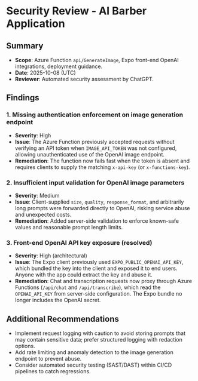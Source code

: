 # Security Review - AI Barber Application

## Summary
- **Scope**: Azure Function `api/GenerateImage`, Expo front-end OpenAI integrations, deployment guidance.
- **Date**: 2025-10-08 (UTC)
- **Reviewer**: Automated security assessment by ChatGPT.

## Findings

### 1. Missing authentication enforcement on image generation endpoint
- **Severity**: High
- **Issue**: The Azure Function previously accepted requests without verifying an API token when `IMAGE_API_TOKEN` was not configured, allowing unauthenticated use of the OpenAI image endpoint.
- **Remediation**: The function now fails fast when the token is absent and requires clients to supply the matching `x-api-key` (or `x-functions-key`).

### 2. Insufficient input validation for OpenAI image parameters
- **Severity**: Medium
- **Issue**: Client-supplied `size`, `quality`, `response_format`, and arbitrarily long prompts were forwarded directly to OpenAI, risking service abuse and unexpected costs.
- **Remediation**: Added server-side validation to enforce known-safe values and reasonable prompt length limits.

### 3. Front-end OpenAI API key exposure (resolved)
- **Severity**: High (architectural)
- **Issue**: The Expo client previously used `EXPO_PUBLIC_OPENAI_API_KEY`, which bundled the key into the client and exposed it to end users. Anyone with the app could extract the key and abuse it.
- **Remediation**: Chat and transcription requests now proxy through Azure Functions (`/api/chat` and `/api/transcribe`), which read the `OPENAI_API_KEY` from server-side configuration. The Expo bundle no longer includes the OpenAI secret.

## Additional Recommendations
- Implement request logging with caution to avoid storing prompts that may contain sensitive data; prefer structured logging with redaction options.
- Add rate limiting and anomaly detection to the image generation endpoint to prevent abuse.
- Consider automated security testing (SAST/DAST) within CI/CD pipelines to catch regressions.

